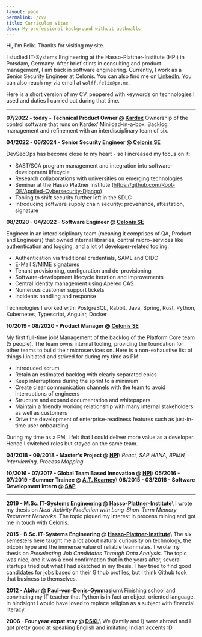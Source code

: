 ```yaml
---
layout: page
permalink: /cv/
title: Curriculum Vitae
desc: My professional background without authwalls
---
```

Hi, I'm Felix. Thanks for visiting my site.

I studied IT-Systems Engineering at the Hasso-Plattner-Institute (HPI) in Potsdam, Germany.
After brief stints in consulting and product management, I am back in software engineering.
Currently, I work as a Senior Security Engineer at Celonis.
You can also find me on <a href="https://de.linkedin.com/in/felix-wolff" data-network="LinkedIn" data-proofer-ignore>LinkedIn.</a>
You can also reach my via email at `wolff.felix@pm.me`.

Here is a short version of my CV, peppered with keywords on technologies I used and duties I carried out during that time.

----

**07/2022 - today - Technical Product Owner @ [Kardex](https://kardex.com)**
Ownership of the control software that runs on Kardex’
Miniload-in-a-box. Backlog management and refinement
with an interdisciplinary team of six.

**04/2022 - 06/2024 - Senior Security Engineer @ [Celonis SE](https://celonis.com)**

DevSecOps has become close to my heart - so I increased my focus on it:

- SAST/SCA program management and integration into software-development lifecycle
- Research collaborations with universities on emerging technologies
 - Seminar at the Hasso Plattner Institute (https://github.com/Root-DE/Applied-Cybersecurity-Django)
- Tooling to shift security further left in the SDLC
- Introducing software supply chain security: provenance, attestation, signature


**08/2020 - 04/2022 - Software Engineer @ [Celonis SE](https://celonis.com)**

Engineer in an interdisciplinary team (meaning it comprises of QA, Product and Engineers) that owned internal libraries, central micro-services like authentication and logging, and a lot of developer-related tooling:

- Authentication via traditional credentials, SAML and OIDC
- E-Mail S/MIME signatures
- Tenant provisioning, configuration and de-provisioning
- Software-development lifecycle iteration and improvements
- Central identity management using Apereo CAS
- Numerous customer support tickets
- Incidents handling and response


Technologies I worked with: PostgreSQL, Rabbit, Java, Spring, Rust, Python, Kubernetes, Typescript, Angular, Docker

**10/2019 - 08/2020 - Product Manager @ [Celonis SE](https://celonis.com)**

My first full-time job!
Management of the backlog of the Platform Core team (5 people). The team owns internal tooling, providing the foundation for other teams to build their microservices on. Here is a non-exhaustive list of things I initiated and strived for during my time as PM:
- Introduced scrum
- Retain an estimated backlog with clearly separated epics
- Keep interruptions during the sprint to a minimum
- Create clear communication channels with the team to avoid interruptions of engineers
- Structure and expand documentation and whitepapers
- Maintain a friendly working relationship with many internal stakeholders as well as customers
- Drive the development of enterprise-readiness features such as just-in-time user onboarding

During my time as a PM, I felt that I could deliver more value as a developer.
Hence I switched roles but stayed on the same team.

**04/2018 - 09/2018 - Master's Project @ [HPI](https://hpi.de)**\\
*React, SAP HANA, BPMN, Interviewing, Process Mapping*

**10/2016 - 07/2017 - Global Team Based Innovation @ [HPI](https://hpi.de/uebernickel/teaching/global-team-based-innovation-gti-design-thinking.html)**\\
**05/2016 - 07/2019 - Summer Trainee @ [A.T. Kearney](https://kearney.com)**\\
**08/2015 - 03/2016 - Software Development Intern @ [SAP](https://sap.com)**

----

**2019 - M.Sc. IT-Systems Engineering @ [Hasso-Plattner-Institute](https://hpi.de)**\\
I wrote my thesis on *Next-Activity Prediction with Long-Short-Term Memory Recurrent Networks*.
The topic piqued my interest in process mining and got me in touch with Celonis.

**2015 - B.Sc. IT-Systems Engineering @ [Hasso-Plattner-Institute](https://hpi.de)**\\
The six semesters here taught me a lot about natural curiousity on technology,
the bitcoin hype and the immense value of reliable teammates.
I wrote my thesis on *Preselecting Job Candidates Through Data Analysis*.
The topic was nice, and it was a cool confirmation that in the years after, several startups tried out what I had sketched in my thesis.
They tried to find good candidates for jobs based on their Github profiles, but I think Github took that business to themselves.

**2012 - Abitur @ [Paul-von-Denis-Gymnasium](https://gym-schiff.de)**\\
Finishing school and convincing my IT teacher that Python is in fact an object-oriented language.
In hindsight I would have loved to replace religion as a subject with financial literacy.

**2006 - Four year expat stay @ [DSKL](https://dskl.edu.my)**\\
We (family and I) were abroad and I got pretty good at speaking English and imitating Indian accents :D
